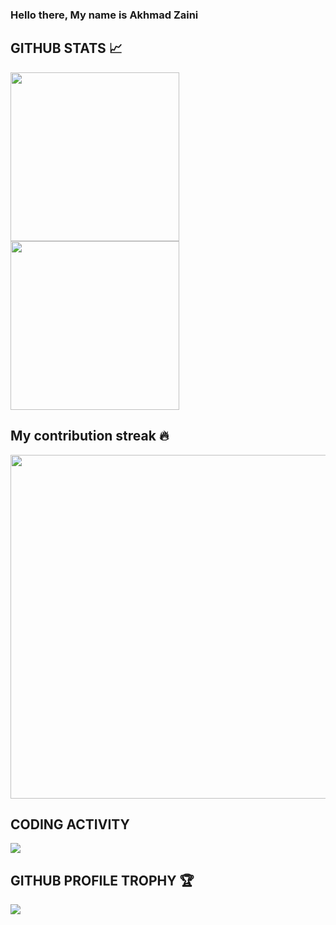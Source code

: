 ### Hello there, My name is Akhmad Zaini



## GITHUB STATS 📈

<p>
 <img height="270em" src="https://github-readme-stats.vercel.app/api?username=az-zaini&show_icons=true&hide_border=true&line_height=33&theme=cobalt">
 <img height="270em" src="https://github-readme-stats.vercel.app/api/top-langs/?username=az-zaini&&langs_count=6&theme=cobalt&hide_border=true">
</p>

## My contribution streak 🔥

<p align="left">
    <img width="550em" src="https://github-readme-streak-stats.herokuapp.com/?user=AZ-Zaini&theme=tokyonight"/>
</p>

## CODING ACTIVITY
<p>
  <img src="https://github-readme-stats.vercel.app/api/wakatime?username=azaini&layout=compact&theme=chartreuse-dark&hide_border=true" />
</p>

## GITHUB PROFILE TROPHY 🏆

<p>
  <img src="https://github-profile-trophy.vercel.app/?username=AZ-Zaini&margin-w=25&margin-h=25&column=7&theme=darkhub" />    
</p>
